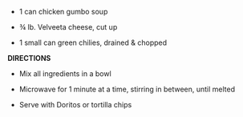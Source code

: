 -   1 can chicken gumbo soup

-   ¾ lb. Velveeta cheese, cut up

-   1 small can green chilies, drained & chopped

**DIRECTIONS**

-   Mix all ingredients in a bowl

-   Microwave for 1 minute at a time, stirring in between, until melted

-   Serve with Doritos or tortilla chips
